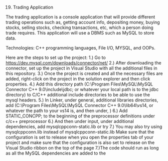 19. Trading Application

The trading application is a console application that will provide different trading operations such as, getting account info, depositing money, buying stocks, selling stocks, checking transactions, etc, which a person doing trade requires. This application will use a DBMS such as MySQL to store data.

Technologies: C++ programming languages, File I/O, MYSQL, and OOPs.

Here are the steps to set up the project:
1.) Go to https://dev.mysql.com/downloads/connector/net/ 
2.) After downloading the connector, set up the project in Visual Studio with all the additional files in this repository.
3.) Once the project is created and all the necessary files are added, right-click on the project in the solution explorer and then click properties.
4.) Add this directory path (C:\Program Files\MySQL\MySQL Connector C++ 9.0\include\jdbc; or whatever your local path is to the jdbc directory) to C/C++ additional include directories to be able to use the mysql headers.
5.) In Linker, under general, additional libraries directories, add (C:\Program Files\MySQL\MySQL Connector C++ 9.0\lib64\vs14, or whatever the path to your vs14 is, and then under, )
6.) Add STATIC_CONCPP; to the beginning of the preprocessor definitions under c/c++ preprocessor
6.) And then under input, under additional dependencies, add mysqlcppconn-static.lib or try
7.) You may also try using mysqlcppconn.lib instead of mysqlcppconn-static.lib
Make sure that the configuration is set to release when you open the properties tab of your project and make sure that the configuration is also set to release on the Visual Studio ribbon on the top of the page
7.)The code should run as long as all the MySQL dependencies are added to the 
